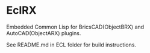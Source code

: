# EclRX
Embedded Common Lisp for BricsCAD(ObjectBRX) and AutoCAD(ObjectARX) plugins.

See README.md in ECL folder for build instructions.
